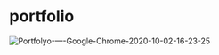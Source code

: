 # portfolio

![Portfolyo-—-Google-Chrome-2020-10-02-16-23-25](https://user-images.githubusercontent.com/61845577/94929928-64738b00-04ce-11eb-9fb8-2fe5174dbbf1.gif)
